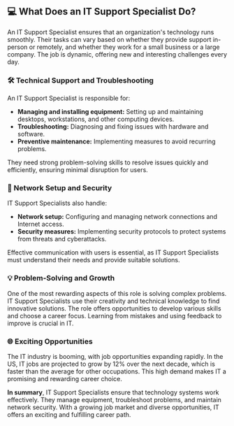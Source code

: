 ## 💻 What Does an IT Support Specialist Do?

An IT Support Specialist ensures that an organization's technology runs smoothly. Their tasks can vary based on whether they provide support in-person or remotely, and whether they work for a small business or a large company. The job is dynamic, offering new and interesting challenges every day.

### 🛠️ Technical Support and Troubleshooting

An IT Support Specialist is responsible for:
- **Managing and installing equipment:** Setting up and maintaining desktops, workstations, and other computing devices.
- **Troubleshooting:** Diagnosing and fixing issues with hardware and software.
- **Preventive maintenance:** Implementing measures to avoid recurring problems.

They need strong problem-solving skills to resolve issues quickly and efficiently, ensuring minimal disruption for users.

### 📡 Network Setup and Security

IT Support Specialists also handle:
- **Network setup:** Configuring and managing network connections and Internet access.
- **Security measures:** Implementing security protocols to protect systems from threats and cyberattacks.

Effective communication with users is essential, as IT Support Specialists must understand their needs and provide suitable solutions.

### 💡 Problem-Solving and Growth

One of the most rewarding aspects of this role is solving complex problems. IT Support Specialists use their creativity and technical knowledge to find innovative solutions. The role offers opportunities to develop various skills and choose a career focus. Learning from mistakes and using feedback to improve is crucial in IT.

### 🌐 Exciting Opportunities

The IT industry is booming, with job opportunities expanding rapidly. In the US, IT jobs are projected to grow by 12% over the next decade, which is faster than the average for other occupations. This high demand makes IT a promising and rewarding career choice.

**In summary**, IT Support Specialists ensure that technology systems work effectively. They manage equipment, troubleshoot problems, and maintain network security. With a growing job market and diverse opportunities, IT offers an exciting and fulfilling career path.